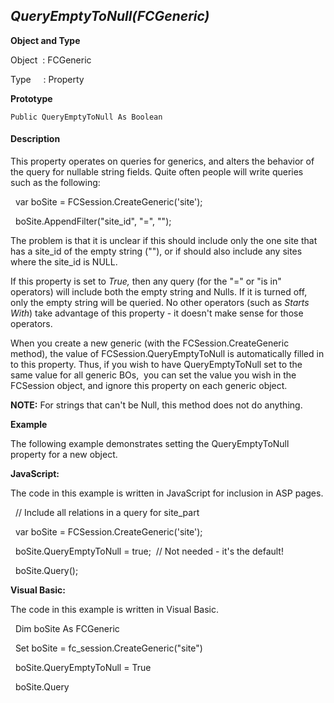 _QueryEmptyToNull(FCGeneric)_
-----------------------------

**Object and Type**

Object  : FCGeneric

Type     : Property

**Prototype**

```
Public QueryEmptyToNull As Boolean
```

#### Description

This property operates on queries for generics, and alters the behavior of the query for nullable string fields. Quite often people will write queries such as the following:

  var boSite = FCSession.CreateGeneric('site');

  boSite.AppendFilter("site_id", "=", "");

The problem is that it is unclear if this should include only the one site that has a site_id of the empty string (""), or if should also include any sites where the site_id is NULL.

If this property is set to _True,_ then any query (for the "=" or "is in" operators) will include both the empty string and Nulls. If it is turned off, only the empty string will be queried. No other operators (such as _Starts With_) take advantage of this property - it doesn't make sense for those operators.

When you create a new generic (with the FCSession.CreateGeneric method), the value of FCSession.QueryEmptyToNull is automatically filled in to this property. Thus, if you wish to have QueryEmptyToNull set to the same value for all generic BOs,  you can set the value you wish in the FCSession object, and ignore this property on each generic object.

**NOTE:** For strings that can't be Null, this method does not do anything.

**Example**

The following example demonstrates setting the QueryEmptyToNull property for a new object.

**JavaScript:**

The code in this example is written in JavaScript for inclusion in ASP pages.

  // Include all relations in a query for site_part

  var boSite = FCSession.CreateGeneric('site');

  boSite.QueryEmptyToNull = true;  // Not needed - it's the default!

  boSite.Query();

**Visual Basic:**

The code in this example is written in Visual Basic.

  Dim boSite As FCGeneric

  Set boSite = fc_session.CreateGeneric("site")

  boSite.QueryEmptyToNull = True

  boSite.Query